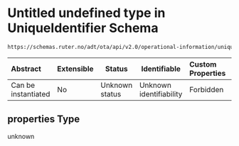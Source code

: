# Untitled undefined type in UniqueIdentifier Schema

```txt
https://schemas.ruter.no/adt/ota/api/v2.0/operational-information/unique-identifier.json#/properties
```




| Abstract            | Extensible | Status         | Identifiable            | Custom Properties | Additional Properties | Access Restrictions | Defined In                                                                                                     |
| :------------------ | ---------- | -------------- | ----------------------- | :---------------- | --------------------- | ------------------- | -------------------------------------------------------------------------------------------------------------- |
| Can be instantiated | No         | Unknown status | Unknown identifiability | Forbidden         | Allowed               | none                | [unique-identifier.json\*](../../schema/operational-information/unique-identifier.json "open original schema") |

## properties Type

unknown
